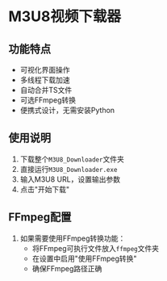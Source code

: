 # M3U8视频下载器

## 功能特点

- 可视化界面操作
- 多线程下载加速
- 自动合并TS文件
- 可选FFmpeg转换
- 便携式设计，无需安装Python

## 使用说明

1. 下载整个`M3U8_Downloader`文件夹
2. 直接运行`M3U8_Downloader.exe`
3. 输入M3U8 URL，设置输出参数
4. 点击"开始下载"

## FFmpeg配置

1. 如果需要使用FFmpeg转换功能：
   - 将FFmpeg可执行文件放入`ffmpeg`文件夹
   - 在设置中启用"使用FFmpeg转换"
   - 确保FFmpeg路径正确
